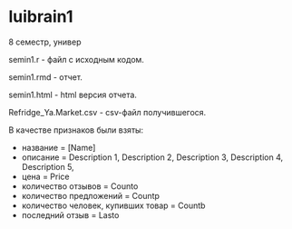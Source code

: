 # luibrain1
8 семестр, универ

semin1.r - файл с исходным кодом.

semin1.rmd - отчет.

semin1.html - html версия отчета.

Refridge_Ya.Market.csv - csv-файл получившегося.

В качестве признаков были взяты:
- название = [Name]
- описание = Description 1, Description 2, Description 3, Description 4, Description 5,
- цена = Price
- количество отзывов = Counto
- количество предложений = Countp
- количество человек, купивших товар = Countb
- последний отзыв = Lasto
